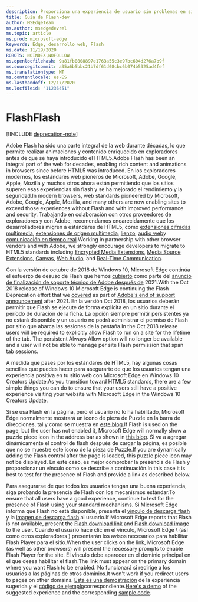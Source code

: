 ```yaml
---
description: Proporciona una experiencia de usuario sin problemas en sitios que requieren Adobe Flash.
title: Guía de Flash-dev
author: MSEdgeTeam
ms.author: msedgedevrel
ms.topic: article
ms.prod: microsoft-edge
keywords: Edge, desarrollo web, Flash
ms.date: 11/19/2020
ROBOTS: NOINDEX,NOFOLLOW
ms.openlocfilehash: 9a81fb0808897e1763a55c3e97bc604d276a7b9f
ms.sourcegitcommit: a35a6b5bbc21b7df61d08cbc6b074b5325ad4fef
ms.translationtype: MT
ms.contentlocale: es-ES
ms.lasthandoff: 12/17/2020
ms.locfileid: "11236451"
---
```

# <span data-ttu-id="dcc59-104">Flash</span><span class="sxs-lookup"><span data-stu-id="dcc59-104">Flash</span></span>  

[!INCLUDE [deprecation-note](../../includes/legacy-edge-note.md)]  

<span data-ttu-id="dcc59-105">Adobe Flash ha sido una parte integral de la web durante décadas, lo que permite realizar animaciones y contenido enriquecido en exploradores antes de que se haya introducido el HTML5.</span><span class="sxs-lookup"><span data-stu-id="dcc59-105">Adobe Flash has been an integral part of the web for decades, enabling rich content and animations in browsers since before HTML5 was introduced.</span></span>  <span data-ttu-id="dcc59-106">En los exploradores modernos, los estándares web pioneros de Microsoft, Adobe, Google, Apple, Mozilla y muchos otros ahora están permitiendo que los sitios superen esas experiencias sin flash y se ha mejorado el rendimiento y la seguridad.</span><span class="sxs-lookup"><span data-stu-id="dcc59-106">In modern browsers, web standards pioneered by Microsoft, Adobe, Google, Apple, Mozilla, and many others are now enabling sites to exceed those experiences without Flash and with improved performance and security.</span></span>  <span data-ttu-id="dcc59-107">Trabajando en colaboración con otros proveedores de exploradores y con Adobe, recomendamos encarecidamente que los desarrolladores migren a estándares de HTML5, como [extensiones cifradas multimedia](https://developer.microsoft.com/microsoft-edge/platform/status/encryptedmediaextensions), [extensiones de origen multimedia](https://developer.microsoft.com/microsoft-edge/platform/status/mediasourceextensions), [lienzo](https://developer.microsoft.com/microsoft-edge/platform/status/canvas), [audio web](https://developer.microsoft.com/microsoft-edge/platform/status/webaudioapi)y [comunicación en tiempo real](https://developer.microsoft.com/microsoft-edge/platform/status/webrtcobjectrtcapi).</span><span class="sxs-lookup"><span data-stu-id="dcc59-107">Working in partnership with other browser vendors and with Adobe, we strongly encourage developers to migrate to HTML5 standards including [Encrypted Media Extensions](https://developer.microsoft.com/microsoft-edge/platform/status/encryptedmediaextensions), [Media Source Extensions](https://developer.microsoft.com/microsoft-edge/platform/status/mediasourceextensions), [Canvas](https://developer.microsoft.com/microsoft-edge/platform/status/canvas), [Web Audio](https://developer.microsoft.com/microsoft-edge/platform/status/webaudioapi), and [Real-Time Communication](https://developer.microsoft.com/microsoft-edge/platform/status/webrtcobjectrtcapi).</span></span>  

<span data-ttu-id="dcc59-108">Con la versión de octubre de 2018 de Windows 10, Microsoft Edge continúa el esfuerzo de desuso de Flash que hemos [cubierto](https://blogs.windows.com/msedgedev/2017/07/25) como parte del [anuncio de finalización de soporte técnico de Adobe después de](https://theblog.adobe.com/adobe-flash-update) 2021.</span><span class="sxs-lookup"><span data-stu-id="dcc59-108">With the Oct 2018 release of Windows 10 Microsoft Edge is continuing the Flash Deprecation effort that we [covered](https://blogs.windows.com/msedgedev/2017/07/25) as part of [Adobe's end of support announcement](https://theblog.adobe.com/adobe-flash-update) after 2021.</span></span>  <span data-ttu-id="dcc59-109">En la versión Oct 2018, los usuarios deberán permitir que Flash se ejecute de forma explícita en un sitio durante el período de duración de la ficha.  La opción siempre permitir persistentes ya no estará disponible y un usuario no podrá administrar el permiso de Flash por sitio que abarca las sesiones de la pestaña.</span><span class="sxs-lookup"><span data-stu-id="dcc59-109">In the Oct 2018 release users will be required to explicitly allow Flash to run on a site for the lifetime of the tab.  The persistent Always Allow option will no longer be available and a user will not be able to manage per site Flash permission that span tab sessions.</span></span>  

<span data-ttu-id="dcc59-110">A medida que pases por los estándares de HTML5, hay algunas cosas sencillas que puedes hacer para asegurarte de que los usuarios tengan una experiencia positiva en tu sitio web con Microsoft Edge en Windows 10 Creators Update.</span><span class="sxs-lookup"><span data-stu-id="dcc59-110">As you transition toward HTML5 standards, there are a few simple things you can do to ensure that your users still have a positive experience visiting your website with Microsoft Edge in the Windows 10 Creators Update.</span></span>  

<span data-ttu-id="dcc59-111">Si se usa Flash en la página, pero el usuario no lo ha habilitado, Microsoft Edge normalmente mostrará un icono de pieza de Puzzle en la barra de direcciones, tal y como se muestra en [este blog](https://blogs.windows.com/msedgedev/2016/12/14).</span><span class="sxs-lookup"><span data-stu-id="dcc59-111">If Flash is used on the page, but the user has not enabled it, Microsoft Edge will normally show a puzzle piece icon in the address bar as shown in [this blog](https://blogs.windows.com/msedgedev/2016/12/14).</span></span>  <span data-ttu-id="dcc59-112">Si va a agregar dinámicamente el control de flash después de cargar la página, es posible que no se muestre este icono de la pieza de Puzzle.</span><span class="sxs-lookup"><span data-stu-id="dcc59-112">If you are dynamically adding the Flash control after the page is loaded, this puzzle piece icon may not be displayed.</span></span>  <span data-ttu-id="dcc59-113">En este caso, es mejor comprobar la presencia de Flash y proporcionar un vínculo como se describe a continuación.</span><span class="sxs-lookup"><span data-stu-id="dcc59-113">In this case it is best to test for the presence of Flash and provide a link as described below.</span></span>  

<span data-ttu-id="dcc59-114">Para asegurarse de que todos los usuarios tengan una buena experiencia, siga probando la presencia de Flash con los mecanismos estándar.</span><span class="sxs-lookup"><span data-stu-id="dcc59-114">To ensure that all users have a good experience, continue to test for the presence of Flash using your standard mechanisms.</span></span>  <span data-ttu-id="dcc59-115">Si Microsoft Edge informa que Flash no está disponible, presenta el [vínculo de descarga flash](http://get.adobe.com/flashplayer) y la [imagen de descarga flash](http://www.adobe.com/legal/permissions/icons-web-logos.html#flashplayer) al usuario.</span><span class="sxs-lookup"><span data-stu-id="dcc59-115">If Microsoft Edge reports that Flash is not available, present the [Flash download link](http://get.adobe.com/flashplayer) and [Flash download image](http://www.adobe.com/legal/permissions/icons-web-logos.html#flashplayer) to the user.</span></span>  <span data-ttu-id="dcc59-116">Cuando el usuario hace clic en el vínculo, Microsoft Edge \ (así como otros exploradores \) presentarán los avisos necesarios para habilitar Flash Player para el sitio.</span><span class="sxs-lookup"><span data-stu-id="dcc59-116">When the user clicks on the link, Microsoft Edge \(as well as other browsers\) will present the necessary prompts to enable Flash Player for the site.</span></span>  <span data-ttu-id="dcc59-117">El vínculo debe aparecer en el dominio principal en el que desea habilitar el flash.</span><span class="sxs-lookup"><span data-stu-id="dcc59-117">The link must appear on the primary domain where you want Flash to be enabled.</span></span>  <span data-ttu-id="dcc59-118">No funcionará si redirige a los usuarios a las páginas de otros dominios.</span><span class="sxs-lookup"><span data-stu-id="dcc59-118">It won't work if you redirect users to pages on other domains.</span></span>  <span data-ttu-id="dcc59-119">[Esta es una demostración](https://microsoftedge.github.io/MicrosoftEdge-Documentation/flashclicktorun) de la experiencia sugerida y el [código de ejemplo](https://github.com/MicrosoftEdge/MicrosoftEdge-Documentation/tree/master/docs/flashclicktorun)correspondiente.</span><span class="sxs-lookup"><span data-stu-id="dcc59-119">[Here's a demo](https://microsoftedge.github.io/MicrosoftEdge-Documentation/flashclicktorun) of the suggested experience and the corresponding [sample code](https://github.com/MicrosoftEdge/MicrosoftEdge-Documentation/tree/master/docs/flashclicktorun).</span></span>  
